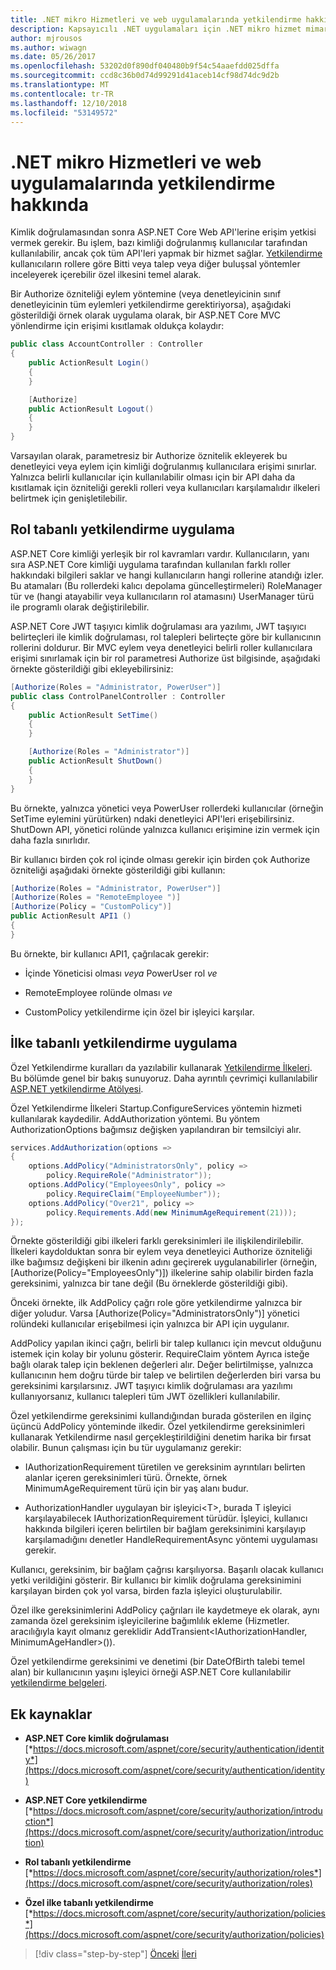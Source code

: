 ```yaml
---
title: .NET mikro Hizmetleri ve web uygulamalarında yetkilendirme hakkında
description: Kapsayıcılı .NET uygulamaları için .NET mikro hizmet mimarisi | .NET mikro Hizmetleri ve web uygulamalarında yetkilendirme hakkında
author: mjrousos
ms.author: wiwagn
ms.date: 05/26/2017
ms.openlocfilehash: 53202d0f890df040480b9f54c54aaefdd025dffa
ms.sourcegitcommit: ccd8c36b0d74d99291d41aceb14cf98d74dc9d2b
ms.translationtype: MT
ms.contentlocale: tr-TR
ms.lasthandoff: 12/10/2018
ms.locfileid: "53149572"
---
```

# <a name="about-authorization-in-net-microservices-and-web-applications"></a>.NET mikro Hizmetleri ve web uygulamalarında yetkilendirme hakkında

Kimlik doğrulamasından sonra ASP.NET Core Web API'lerine erişim yetkisi vermek gerekir. Bu işlem, bazı kimliği doğrulanmış kullanıcılar tarafından kullanılabilir, ancak çok tüm API'leri yapmak bir hizmet sağlar. [Yetkilendirme](https://docs.microsoft.com/aspnet/core/security/authorization/introduction) kullanıcıların rollere göre Bitti veya talep veya diğer buluşsal yöntemler inceleyerek içerebilir özel ilkesini temel alarak.

Bir Authorize özniteliği eylem yöntemine (veya denetleyicinin sınıf denetleyicinin tüm eylemleri yetkilendirme gerektiriyorsa), aşağıdaki gösterildiği örnek olarak uygulama olarak, bir ASP.NET Core MVC yönlendirme için erişimi kısıtlamak oldukça kolaydır:

```csharp
public class AccountController : Controller
{
    public ActionResult Login()
    {
    }

    [Authorize]
    public ActionResult Logout()
    {
    }
}
```

Varsayılan olarak, parametresiz bir Authorize öznitelik ekleyerek bu denetleyici veya eylem için kimliği doğrulanmış kullanıcılara erişimi sınırlar. Yalnızca belirli kullanıcılar için kullanılabilir olması için bir API daha da kısıtlamak için özniteliği gerekli rolleri veya kullanıcıları karşılamalıdır ilkeleri belirtmek için genişletilebilir.

## <a name="implementing-role-based-authorization"></a>Rol tabanlı yetkilendirme uygulama

ASP.NET Core kimliği yerleşik bir rol kavramları vardır. Kullanıcıların, yanı sıra ASP.NET Core kimliği uygulama tarafından kullanılan farklı roller hakkındaki bilgileri saklar ve hangi kullanıcıların hangi rollerine atandığı izler. Bu atamaları (Bu rollerdeki kalıcı depolama güncelleştirmeleri) RoleManager tür ve (hangi atayabilir veya kullanıcıların rol atamasını) UserManager türü ile programlı olarak değiştirilebilir.

ASP.NET Core JWT taşıyıcı kimlik doğrulaması ara yazılımı, JWT taşıyıcı belirteçleri ile kimlik doğrulaması, rol talepleri belirteçte göre bir kullanıcının rollerini doldurur. Bir MVC eylem veya denetleyici belirli roller kullanıcılara erişimi sınırlamak için bir rol parametresi Authorize üst bilgisinde, aşağıdaki örnekte gösterildiği gibi ekleyebilirsiniz:

```csharp
[Authorize(Roles = "Administrator, PowerUser")]
public class ControlPanelController : Controller
{
    public ActionResult SetTime()
    {
    }

    [Authorize(Roles = "Administrator")]
    public ActionResult ShutDown()
    {
    }
}
```

Bu örnekte, yalnızca yönetici veya PowerUser rollerdeki kullanıcılar (örneğin SetTime eylemini yürütürken) ndaki denetleyici API'leri erişebilirsiniz. ShutDown API, yönetici rolünde yalnızca kullanıcı erişimine izin vermek için daha fazla sınırlıdır.

Bir kullanıcı birden çok rol içinde olması gerekir için birden çok Authorize özniteliği aşağıdaki örnekte gösterildiği gibi kullanın:

```csharp
[Authorize(Roles = "Administrator, PowerUser")]
[Authorize(Roles = "RemoteEmployee ")]
[Authorize(Policy = "CustomPolicy")]
public ActionResult API1 ()
{
}
```

Bu örnekte, bir kullanıcı API1, çağrılacak gerekir:

-   İçinde Yöneticisi olması *veya* PowerUser rol *ve*

-   RemoteEmployee rolünde olması *ve*

-   CustomPolicy yetkilendirme için özel bir işleyici karşılar.

## <a name="implementing-policy-based-authorization"></a>İlke tabanlı yetkilendirme uygulama

Özel Yetkilendirme kuralları da yazılabilir kullanarak [Yetkilendirme İlkeleri](https://docs.asp.net/en/latest/security/authorization/policies.html). Bu bölümde genel bir bakış sunuyoruz. Daha ayrıntılı çevrimiçi kullanılabilir [ASP.NET yetkilendirme Atölyesi](https://github.com/blowdart/AspNetAuthorizationWorkshop).

Özel Yetkilendirme İlkeleri Startup.ConfigureServices yöntemin hizmeti kullanılarak kaydedilir. AddAuthorization yöntemi. Bu yöntem AuthorizationOptions bağımsız değişken yapılandıran bir temsilciyi alır.

```csharp
services.AddAuthorization(options =>
{
    options.AddPolicy("AdministratorsOnly", policy =>
        policy.RequireRole("Administrator"));
    options.AddPolicy("EmployeesOnly", policy =>
        policy.RequireClaim("EmployeeNumber"));
    options.AddPolicy("Over21", policy =>
        policy.Requirements.Add(new MinimumAgeRequirement(21)));
});
```

Örnekte gösterildiği gibi ilkeleri farklı gereksinimleri ile ilişkilendirilebilir. İlkeleri kaydolduktan sonra bir eylem veya denetleyici Authorize özniteliği ilke bağımsız değişkeni bir ilkenin adını geçirerek uygulanabilirler (örneğin, \[Authorize(Policy="EmployeesOnly")\]) ilkelerine sahip olabilir birden fazla gereksinimi, yalnızca bir tane değil (Bu örneklerde gösterildiği gibi).

Önceki örnekte, ilk AddPolicy çağrı role göre yetkilendirme yalnızca bir diğer yoludur. Varsa \[Authorize(Policy="AdministratorsOnly")\] yönetici rolündeki kullanıcılar erişebilmesi için yalnızca bir API için uygulanır.

AddPolicy yapılan ikinci çağrı, belirli bir talep kullanıcı için mevcut olduğunu istemek için kolay bir yolunu gösterir. RequireClaim yöntem Ayrıca isteğe bağlı olarak talep için beklenen değerleri alır. Değer belirtilmişse, yalnızca kullanıcının hem doğru türde bir talep ve belirtilen değerlerden biri varsa bu gereksinimi karşılarsınız. JWT taşıyıcı kimlik doğrulaması ara yazılımı kullanıyorsanız, kullanıcı talepleri tüm JWT özellikleri kullanılabilir.

Özel yetkilendirme gereksinimi kullandığından burada gösterilen en ilginç üçüncü AddPolicy yönteminde ilkedir. Özel yetkilendirme gereksinimleri kullanarak Yetkilendirme nasıl gerçekleştirildiğini denetim harika bir fırsat olabilir. Bunun çalışması için bu tür uygulamanız gerekir:

-   IAuthorizationRequirement türetilen ve gereksinim ayrıntıları belirten alanlar içeren gereksinimleri türü. Örnekte, örnek MinimumAgeRequirement türü için bir yaş alanı budur.

-   AuthorizationHandler uygulayan bir işleyici&lt;T&gt;, burada T işleyici karşılayabilecek IAuthorizationRequirement türüdür. İşleyici, kullanıcı hakkında bilgileri içeren belirtilen bir bağlam gereksinimini karşılayıp karşılamadığını denetler HandleRequirementAsync yöntemi uygulaması gerekir.

Kullanıcı, gereksinim, bir bağlam çağrısı karşılıyorsa. Başarılı olacak kullanıcı yetki verildiğini gösterir. Bir kullanıcı bir kimlik doğrulama gereksinimini karşılayan birden çok yol varsa, birden fazla işleyici oluşturulabilir.

Özel ilke gereksinimlerini AddPolicy çağrıları ile kaydetmeye ek olarak, aynı zamanda özel gereksinim işleyicilerine bağımlılık ekleme (Hizmetler. aracılığıyla kayıt olmanız gereklidir AddTransient&lt;IAuthorizationHandler, MinimumAgeHandler&gt;()).

Özel yetkilendirme gereksinimi ve denetimi (bir DateOfBirth talebi temel alan) bir kullanıcının yaşını işleyici örneği ASP.NET Core kullanılabilir [yetkilendirme belgeleri](https://docs.asp.net/en/latest/security/authorization/policies.html).

## <a name="additional-resources"></a>Ek kaynaklar

-   **ASP.NET Core kimlik doğrulaması**
    [*https://docs.microsoft.com/aspnet/core/security/authentication/identity*](https://docs.microsoft.com/aspnet/core/security/authentication/identity)

-   **ASP.NET Core yetkilendirme**
    [*https://docs.microsoft.com/aspnet/core/security/authorization/introduction*](https://docs.microsoft.com/aspnet/core/security/authorization/introduction)

-   **Rol tabanlı yetkilendirme**
    [*https://docs.microsoft.com/aspnet/core/security/authorization/roles*](https://docs.microsoft.com/aspnet/core/security/authorization/roles)

-   **Özel ilke tabanlı yetkilendirme**
    [*https://docs.microsoft.com/aspnet/core/security/authorization/policies*](https://docs.microsoft.com/aspnet/core/security/authorization/policies)

>[!div class="step-by-step"]
>[Önceki](index.md)
>[İleri](developer-app-secrets-storage.md)